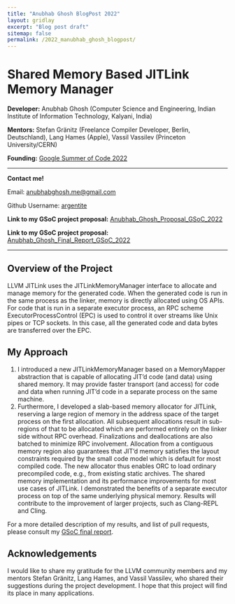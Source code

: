 ```yaml
---
title: "Anubhab Ghosh BlogPost 2022"
layout: gridlay
excerpt: "Blog post draft"
sitemap: false
permalink: /2022_manubhab_ghosh_blogpost/
---
```


# Shared Memory Based JITLink Memory Manager

**Developer:** Anubhab Ghosh (Computer Science and Engineering, Indian Institute of Information Technology, Kalyani, India)

**Mentors:** Stefan Gränitz (Freelance Compiler Developer, Berlin, Deutschland), Lang Hames (Apple), Vassil Vassilev (Princeton University/CERN)

**Founding:** [Google Summer of Code 2022](https://summerofcode.withgoogle.com/)

--------------------------

**Contact me!**

Email: anubhabghosh.me@gmail.com

Github Username: [argentite](https://github.com/argentite)

**Link to my GSoC project proposal:** [Anubhab_Ghosh_Proposal_GSoC_2022](https://compiler-research.org/assets/docs/Anubhab_Ghosh_Proposal_2022.pdf)

**Link to my GSoC project proposal:** [Anubhab_Ghosh_Final_Report_GSoC_2022](https://compiler-research.org/assets/docs/Anubhab_Ghosh_GSoC2022_Report.pdf)


------------------------------------------------------


## Overview of the Project

LLVM JITLink uses the JITLinkMemoryManager interface to allocate and manage memory for the generated code. When the generated code is run in the same process as the linker, memory is directly allocated using OS APIs. For code that is run in a separate executor process, an RPC scheme ExecutorProcessControl (EPC) is used to control it over streams like Unix pipes or TCP sockets. In this case, all the generated code and data bytes are transferred over the EPC.

## My Approach

1. I introduced a new JITLinkMemoryManager based on a MemoryMapper abstraction that is capable of allocating JIT’d code (and data) using shared memory. It may provide faster transport (and access) for code and data when running JIT’d code in a separate process on the same machine.   
2. Furthermore, I developed a slab-based memory allocator for JITLink, reserving a large region of memory in the address space of the target process on the first allocation. All subsequent allocations result in sub-regions of that to be allocated which are performed entirely on the linker side without RPC overhead. Finalizations and deallocations are also batched to minimize RPC involvement. Allocation from a contiguous memory region also guarantees that JIT’d memory satisfies the layout constraints required by the small code model which is default for most compiled code. The new allocator thus enables ORC to load ordinary precompiled code, e.g., from existing static archives.
The shared memory implementation and its performance improvements for most use cases of JITLink. I demonstrated the benefits of a separate executor process on top of the same underlying physical memory. Results will contribute to the improvement of larger projects, such as Clang-REPL and Cling.  


For a more detailed description of my results, and list of pull requests, please consult my [GSoC final report](https://compiler-research.org/assets/docs/Anubhab_Ghosh_GSoC2022_Report.pdf).


 
 ## Acknowledgements

I would like to share my gratitude for the LLVM community members and my mentors Stefan Gränitz, Lang Hames, and Vassil Vassilev, who shared their suggestions during the project development. I hope that this project will find its place in many applications.

